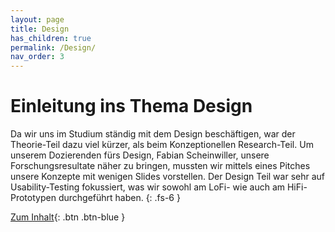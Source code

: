 ```yaml
---
layout: page
title: Design
has_children: true
permalink: /Design/
nav_order: 3
---
```


# Einleitung ins Thema Design
Da wir uns im Studium ständig mit dem Design beschäftigen, war der Theorie-Teil dazu viel kürzer, als beim Konzeptionellen Research-Teil. Um unserem Dozierenden fürs Design, Fabian Scheinwiller, unsere Forschungsresultate näher zu bringen, mussten wir mittels eines Pitches unsere Konzepte mit wenigen Slides vorstellen. 
Der Design Teil war sehr auf Usability-Testing fokussiert, was wir sowohl am LoFi- wie auch am HiFi-Prototypen durchgeführt haben.
{: .fs-6 }

[Zum Inhalt](https://matthiasmeierkoch.github.io/hcd-documentation/Design/Ann%C3%A4herung-an-das-Design){: .btn .btn-blue }
